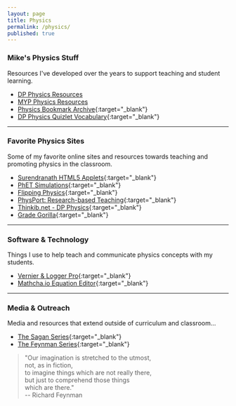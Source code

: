```yaml
---
layout: page
title: Physics
permalink: /physics/
published: true
---
```


### Mike's Physics Stuff
Resources I've developed over the years to support teaching and student learning.
- [DP Physics Resources](/physics_dp)
- [MYP Physics Resources](/physics_myp)
- [Physics Bookmark Archive](/media/physics_bookmarks.html){:target="_blank"}
- [DP Physics Quizlet Vocabulary](https://quizlet.com/mvpoirier/folders/dp-physics/sets){:target="_blank"}
  
---

### Favorite Physics Sites
Some of my favorite online sites and resources towards teaching and promoting physics in the classroom.
- [Surendranath HTML5 Applets](http://www.surendranath.org/){:target="_blank"}
- [PhET Simulations](https://phet.colorado.edu/){:target="_blank"}
- [Flipping Physics](https://www.flippingphysics.com/){:target="_blank"}
- [PhysPort: Research-based Teaching](https://www.physport.org/){:target="_blank"}
- [Thinkib.net - DP Physics](http://www.thinkib.net/physics){:target="_blank"}
- [Grade Gorilla](https://www.gradegorilla.com/IB-physics-revision-questions.php){:target="_blank"}

---

### Software & Technology
Things I use to help teach and communicate physics concepts with my students.
- [Vernier & Logger Pro](https://www.vernier.com/){:target="_blank"}
- [Mathcha.io Equation Editor](https://www.mathcha.io/editor){:target="_blank"}
  
---
  
### Media & Outreach
Media and resources that extend outside of curriculum and classroom...  
- [The Sagan Series](https://www.youtube.com/watch?v=oY59wZdCDo0&list=PLF17F07CFC3208E29){:target="_blank"}
- [The Feynman Series](https://www.youtube.com/watch?v=cRmbwczTC6E&list=PL92F9FC91BBE2210D){:target="_blank"}  
  
> "Our imagination is stretched to the utmost,  
> not, as in fiction,  
> to imagine things which are not really there,  
> but just to comprehend those things  
> which are there."  
> -- Richard Feynman
